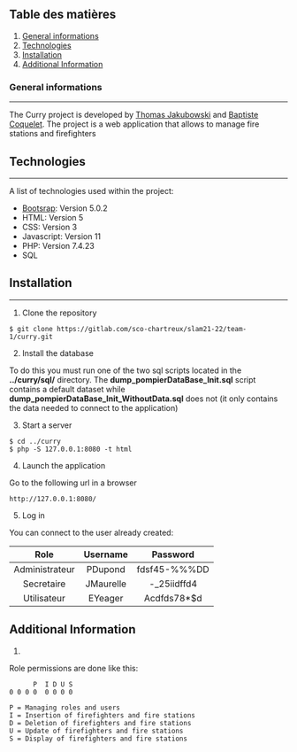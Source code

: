 ## Table des matières
1. [General informations](#general-informations)
2. [Technologies](#technologies)
3. [Installation](#installation)
5. [Additional Information](#additional-Information)
### General informations
***
The Curry project is developed by [Thomas Jakubowski](https://gitlab.com/T.Jakubowski) and [Baptiste Coquelet](https://gitlab.com/B.CoQueLeT).
The project is a web application that allows to manage fire stations and firefighters
## Technologies
***
A list of technologies used within the project:
* [Bootsrap](https://getbootstrap.com/docs/5.0/getting-started/introduction/): Version 5.0.2
* HTML: Version 5
* CSS: Version 3
* Javascript: Version 11
* PHP: Version 7.4.23
* SQL

## Installation
***

1. Clone the repository
```
$ git clone https://gitlab.com/sco-chartreux/slam21-22/team-1/curry.git
```
2. Install the database

To do this you must run one of the two sql scripts located in the **../curry/sql/** directory.
The **dump_pompierDataBase_Init.sql** script contains a default dataset while **dump_pompierDataBase_Init_WithoutData.sql** does not (it only contains the data needed to connect to the application) 

3. Start a server
```
$ cd ../curry
$ php -S 127.0.0.1:8080 -t html
```

4. Launch the application<br/>

Go to the following url in a browser
```
http://127.0.0.1:8080/
```

5. Log in<br/>

You can connect to the user already created:

|      Role      |   Username  |   Password   |
|:--------------:|:-----------:|:------------:|
| Administrateur |   PDupond   | fdsf45-%%%DD |
|   Secretaire   |  JMaurelle  |  -_25iidffd4 |
|   Utilisateur  |   EYeager   |  Acdfds78*$d |


## Additional Information

1.  <br/>

Role permissions are done like this:
```
      P  I D U S
0 0 0 0	 0 0 0 0

P = Managing roles and users
I = Insertion of firefighters and fire stations
D = Deletion of firefighters and fire stations
U = Update of firefighters and fire stations
S = Display of firefighters and fire stations
```




